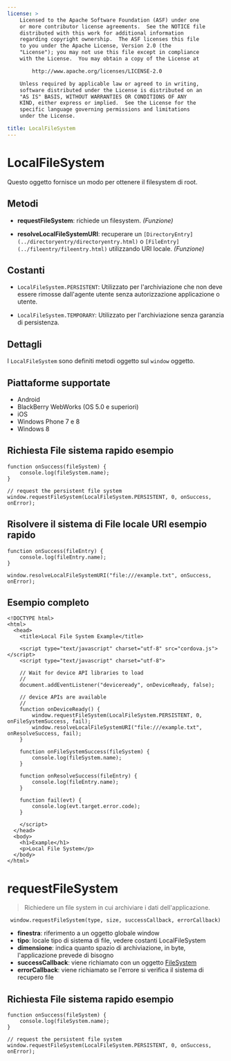 ```yaml
---
license: >
    Licensed to the Apache Software Foundation (ASF) under one
    or more contributor license agreements.  See the NOTICE file
    distributed with this work for additional information
    regarding copyright ownership.  The ASF licenses this file
    to you under the Apache License, Version 2.0 (the
    "License"); you may not use this file except in compliance
    with the License.  You may obtain a copy of the License at

        http://www.apache.org/licenses/LICENSE-2.0

    Unless required by applicable law or agreed to in writing,
    software distributed under the License is distributed on an
    "AS IS" BASIS, WITHOUT WARRANTIES OR CONDITIONS OF ANY
    KIND, either express or implied.  See the License for the
    specific language governing permissions and limitations
    under the License.

title: LocalFileSystem
---
```


# LocalFileSystem

Questo oggetto fornisce un modo per ottenere il filesystem di root.

## Metodi

*   **requestFileSystem**: richiede un filesystem. *(Funzione)*

*   **resolveLocalFileSystemURI**: recuperare un `[DirectoryEntry](../directoryentry/directoryentry.html)` o `[FileEntry](../fileentry/fileentry.html)` utilizzando URI locale. *(Funzione)*

## Costanti

*   `LocalFileSystem.PERSISTENT`: Utilizzato per l'archiviazione che non deve essere rimosse dall'agente utente senza autorizzazione applicazione o utente.

*   `LocalFileSystem.TEMPORARY`: Utilizzato per l'archiviazione senza garanzia di persistenza.

## Dettagli

I `LocalFileSystem` sono definiti metodi oggetto sul `window` oggetto.

## Piattaforme supportate

*   Android
*   BlackBerry WebWorks (OS 5.0 e superiori)
*   iOS
*   Windows Phone 7 e 8
*   Windows 8

## Richiesta File sistema rapido esempio

    function onSuccess(fileSystem) {
        console.log(fileSystem.name);
    }
    
    // request the persistent file system
    window.requestFileSystem(LocalFileSystem.PERSISTENT, 0, onSuccess, onError);
    

## Risolvere il sistema di File locale URI esempio rapido

    function onSuccess(fileEntry) {
        console.log(fileEntry.name);
    }
    
    window.resolveLocalFileSystemURI("file:///example.txt", onSuccess, onError);
    

## Esempio completo

    <!DOCTYPE html>
    <html>
      <head>
        <title>Local File System Example</title>
    
        <script type="text/javascript" charset="utf-8" src="cordova.js"></script>
        <script type="text/javascript" charset="utf-8">
    
        // Wait for device API libraries to load
        //
        document.addEventListener("deviceready", onDeviceReady, false);
    
        // device APIs are available
        //
        function onDeviceReady() {
            window.requestFileSystem(LocalFileSystem.PERSISTENT, 0, onFileSystemSuccess, fail);
            window.resolveLocalFileSystemURI("file:///example.txt", onResolveSuccess, fail);
        }
    
        function onFileSystemSuccess(fileSystem) {
            console.log(fileSystem.name);
        }
    
        function onResolveSuccess(fileEntry) {
            console.log(fileEntry.name);
        }
    
        function fail(evt) {
            console.log(evt.target.error.code);
        }
    
        </script>
      </head>
      <body>
        <h1>Example</h1>
        <p>Local File System</p>
      </body>
    </html>
    

# requestFileSystem

> Richiedere un file system in cui archiviare i dati dell'applicazione.

     window.requestFileSystem(type, size, successCallback, errorCallback)
    

*   **finestra**: riferimento a un oggetto globale window
*   **tipo**: locale tipo di sistema di file, vedere costanti LocalFileSystem
*   **dimensione**: indica quanto spazio di archiviazione, in byte, l'applicazione prevede di bisogno
*   **successCallback**: viene richiamato con un oggetto [FileSystem](../filesystem/filesystem.html)
*   **errorCallback**: viene richiamato se l'errore si verifica il sistema di recupero file

## Richiesta File sistema rapido esempio

    function onSuccess(fileSystem) {
        console.log(fileSystem.name);
    }
    
    // request the persistent file system
    window.requestFileSystem(LocalFileSystem.PERSISTENT, 0, onSuccess, onError);